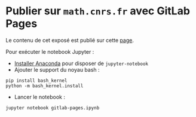 # Publier sur `math.cnrs.fr` avec GitLab Pages

Le contenu de cet exposé est publié sur cette [page](http://mboileau.pages.math.cnrs.fr/gitlab-pages).

Pour exécuter le notebook Jupyter :

- [Installer Anaconda](https://www.anaconda.com/download) pour disposer de `jupyter-notebook`
- Ajouter le support du noyau bash :

``` 
pip install bash_kernel
python -m bash_kernel.install
```

- Lancer le notebook :

```
jupyter notebook gitlab-pages.ipynb
```